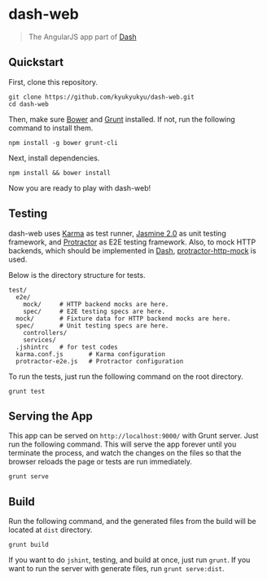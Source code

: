 # dash-web

> The AngularJS app part of [Dash](https://github.com/kyukyukyu/dash)

## Quickstart

First, clone this repository.

```shell
git clone https://github.com/kyukyukyu/dash-web.git
cd dash-web
```

Then, make sure [Bower](http://bower.io) and
[Grunt](http://gruntjs.com) installed. If not, run the
following command to install them.

```shell
npm install -g bower grunt-cli
```

Next, install dependencies.

```shell
npm install && bower install
```

Now you are ready to play with dash-web!

## Testing

dash-web uses [Karma](http://karma-runner.github.io/)
as test runner, [Jasmine
2.0](http://jasmine.github.io/2.0/introduction.html) as
unit testing framework, and
[Protractor](http://angular.github.io/protractor/) as
E2E testing framework. Also, to mock HTTP backends,
which should be implemented in
[Dash](https://github.com/kyukyukyu/dash),
[protractor-http-mock](https://github.com/atecarlos/protractor-http-mock)
is used.

Below is the directory structure for tests.

```
test/
  e2e/
    mock/     # HTTP backend mocks are here.
    spec/     # E2E testing specs are here.
  mock/       # Fixture data for HTTP backend mocks are here.
  spec/       # Unit testing specs are here.
    controllers/
    services/
  .jshintrc   # for test codes
  karma.conf.js       # Karma configuration
  protractor-e2e.js   # Protractor configuration
```

To run the tests, just run the following command on the root directory.

```shell
grunt test
```

## Serving the App

This app can be served on ``http://localhost:9000/``
with Grunt server. Just run the following command. This
will serve the app forever until you terminate the
process, and watch the changes on the files so that the
browser reloads the page or tests are run immediately.

```shell
grunt serve
```

## Build

Run the following command, and the generated files from
the build will be located at ``dist`` directory.

```shell
grunt build
```

If you want to do ``jshint``, testing, and build at
once, just run ``grunt``. If you want to run the server
with generate files, run ``grunt serve:dist``.
